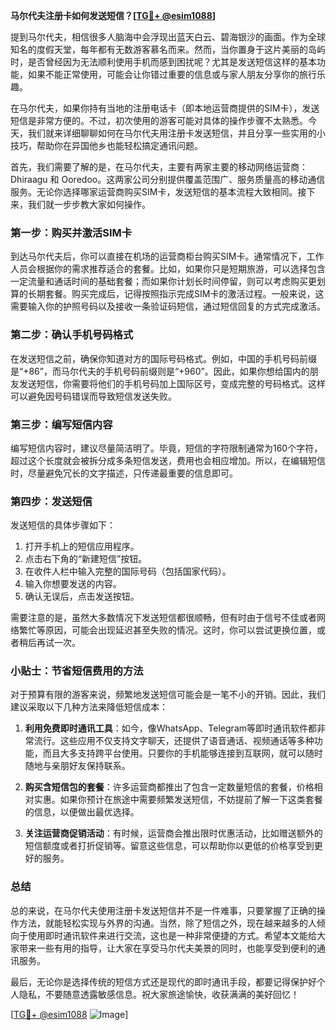 **马尔代夫注册卡如何发送短信？[[TG💪+ @esim1088](https://t.me/s/esim1088)]**

提到马尔代夫，相信很多人脑海中会浮现出蓝天白云、碧海银沙的画面。作为全球知名的度假天堂，每年都有无数游客慕名而来。然而，当你置身于这片美丽的岛屿时，是否曾经因为无法顺利使用手机而感到困扰呢？尤其是发送短信这样的基本功能，如果不能正常使用，可能会让你错过重要的信息或与家人朋友分享你的旅行乐趣。

在马尔代夫，如果你持有当地的注册电话卡（即本地运营商提供的SIM卡），发送短信是非常方便的。不过，初次使用的游客可能对具体的操作步骤不太熟悉。今天，我们就来详细聊聊如何在马尔代夫用注册卡发送短信，并且分享一些实用的小技巧，帮助你在异国他乡也能轻松搞定通讯问题。

首先，我们需要了解的是，在马尔代夫，主要有两家主要的移动网络运营商：Dhiraagu 和 Ooredoo。这两家公司分别提供覆盖范围广、服务质量高的移动通信服务。无论你选择哪家运营商购买SIM卡，发送短信的基本流程大致相同。接下来，我们就一步步教大家如何操作。

### 第一步：购买并激活SIM卡

到达马尔代夫后，你可以直接在机场的运营商柜台购买SIM卡。通常情况下，工作人员会根据你的需求推荐适合的套餐。比如，如果你只是短期旅游，可以选择包含一定流量和通话时间的基础套餐；而如果你计划长时间停留，则可以考虑购买更划算的长期套餐。购买完成后，记得按照指示完成SIM卡的激活过程。一般来说，这需要输入你的护照号码以及接收一条验证码短信，通过短信回复的方式完成激活。

### 第二步：确认手机号码格式

在发送短信之前，确保你知道对方的国际号码格式。例如，中国的手机号码前缀是“+86”，而马尔代夫的手机号码前缀则是“+960”。因此，如果你想给国内的朋友发送短信，你需要将他们的手机号码加上国际区号，变成完整的号码格式。这样可以避免因号码错误而导致短信发送失败。

### 第三步：编写短信内容

编写短信内容时，建议尽量简洁明了。毕竟，短信的字符限制通常为160个字符，超过这个长度就会被拆分成多条短信发送，费用也会相应增加。所以，在编辑短信时，尽量避免冗长的文字描述，只传递最重要的信息即可。

### 第四步：发送短信

发送短信的具体步骤如下：
1. 打开手机上的短信应用程序。
2. 点击右下角的“新建短信”按钮。
3. 在收件人栏中输入完整的国际号码（包括国家代码）。
4. 输入你想要发送的内容。
5. 确认无误后，点击发送按钮。

需要注意的是，虽然大多数情况下发送短信都很顺畅，但有时由于信号不佳或者网络繁忙等原因，可能会出现延迟甚至失败的情况。这时，你可以尝试更换位置，或者稍后再试一次。

### 小贴士：节省短信费用的方法

对于预算有限的游客来说，频繁地发送短信可能会是一笔不小的开销。因此，我们建议采取以下几种方法来降低短信成本：

1. **利用免费即时通讯工具**：如今，像WhatsApp、Telegram等即时通讯软件都非常流行。这些应用不仅支持文字聊天，还提供了语音通话、视频通话等多种功能，而且大多支持跨平台使用。只要你的手机能够连接到互联网，就可以随时随地与亲朋好友保持联系。

2. **购买含短信包的套餐**：许多运营商都推出了包含一定数量短信的套餐，价格相对实惠。如果你预计在旅途中需要频繁发送短信，不妨提前了解一下这类套餐的信息，以便做出最优选择。

3. **关注运营商促销活动**：有时候，运营商会推出限时优惠活动，比如赠送额外的短信额度或者打折促销等。留意这些信息，可以帮助你以更低的价格享受到更好的服务。

### 总结

总的来说，在马尔代夫使用注册卡发送短信并不是一件难事，只要掌握了正确的操作方法，就能轻松实现与外界的沟通。当然，除了短信之外，现在越来越多的人倾向于使用即时通讯软件来进行交流，这也是一种非常便捷的方式。希望本文能给大家带来一些有用的指导，让大家在享受马尔代夫美景的同时，也能享受到便利的通讯服务。

最后，无论你是选择传统的短信方式还是现代的即时通讯手段，都要记得保护好个人隐私，不要随意透露敏感信息。祝大家旅途愉快，收获满满的美好回忆！

[[TG💪+ @esim1088](https://t.me/s/esim1088) ![Image](https://i.postimg.cc/4NQfJmqS/Snipaste-2025-05-13-00-14-12.png)]